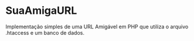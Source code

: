 # SuaAmigaURL
Implementação simples de uma URL Amigável em PHP que utiliza o arquivo .htaccess e um banco de dados.

